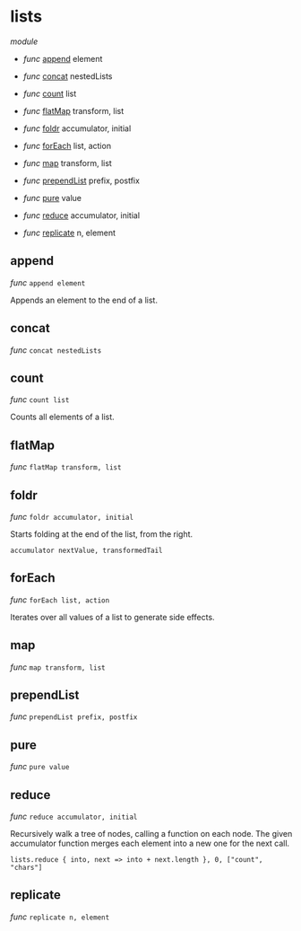 # lists

_module_ 

- _func_ [append](#append) element
- _func_ [concat](#concat) nestedLists
- _func_ [count](#count) list
- _func_ [flatMap](#flatMap) transform, list
- _func_ [foldr](#foldr) accumulator, initial
- _func_ [forEach](#forEach) list, action

- _func_ [map](#map) transform, list

- _func_ [prependList](#prependList) prefix, postfix
- _func_ [pure](#pure) value
- _func_ [reduce](#reduce) accumulator, initial
- _func_ [replicate](#replicate) n, element

## append

_func_ `append element`

Appends an element to the end of a list.
## concat

_func_ `concat nestedLists`


## count

_func_ `count list`

Counts all elements of a list.
## flatMap

_func_ `flatMap transform, list`


## foldr

_func_ `foldr accumulator, initial`

Starts folding at the end of the list, from the right.

`accumulator nextValue, transformedTail`
## forEach

_func_ `forEach list, action`

Iterates over all values of a list to generate side effects.

## map

_func_ `map transform, list`



## prependList

_func_ `prependList prefix, postfix`


## pure

_func_ `pure value`


## reduce

_func_ `reduce accumulator, initial`

Recursively walk a tree of nodes, calling a function on each node.
The given accumulator function merges each element into a new one for the next call.

```
lists.reduce { into, next => into + next.length }, 0, ["count", "chars"]
```
## replicate

_func_ `replicate n, element`

